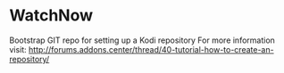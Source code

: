 # WatchNow
Bootstrap GIT repo for setting up a Kodi repository  For more information visit: http://forums.addons.center/thread/40-tutorial-how-to-create-an-repository/
